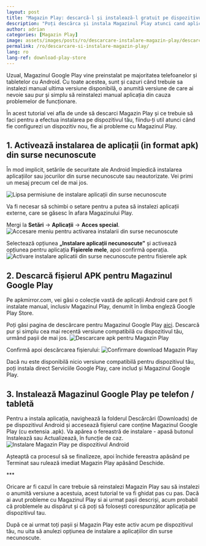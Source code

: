 ```yaml
---
layout: post
title: "Magazin Play: descarcă-l și instalează-l gratuit pe dispozitivul tău"
description: "Poți descărca și instala Magazinul Play atunci cand aplicația nu mai funcționează sau nu există pe dispozitiv. Iata ce trebuie sa faci ca să-l obții gratuit!"
author: adrian
categories: [Magazin Play]
image: assets/images/posts/ro/descarcare-instalare-magazin-play/descarcare-si-instalare-magazin-play_prezentare.webp
permalink: /ro/descarcare-si-instalare-magazin-play/
lang: ro
lang-ref: download-play-store
---
```


Uzual, Magazinul Google Play vine preinstalat pe majoritatea telefoanelor și tabletelor cu Android. Cu toate acestea, sunt și cazuri când trebuie sa instalezi manual ultima versiune disponibilă, o anumită versiune de care ai nevoie sau pur și simplu să reinstalezi manual aplicația din cauza problemelor de funcționare.

În acest tutorial vei afla de unde să descarci Magazin Play și ce trebuie să faci pentru a efectua instalarea pe dispozitivul tău, fiindu-ți util atunci când fie configurezi un dispozitiv nou, fie ai probleme cu Magazinul Play.

## 1. Activează instalarea de aplicații (in format apk) din surse necunoscute

În mod implicit, setările de securitate ale Android împiedică instalarea aplicațiilor sau jocurilor din surse necunoscute sau neautorizate. Vei primi un mesaj precum cel de mai jos.

<img alt="Lipsa permisiune de instalare aplicații din surse necunoscute" title="Lipsa permisiune de instalare aplicații din surse necunoscute" loading="lazy" class="article-image medium-width-img" src="{{site.baseurl}}/assets/images/posts/{{page.lang}}/descarcare-instalare-magazin-play/eroare-lipsa-permisiuni-instalare-apk.webp">

Va fi necesar să schimbi o setare pentru a putea să instalezi aplicații externe, care se găsesc în afara Magazinului Play.

Mergi la **Setări** → **Aplicații** → **Acces special**.
<img alt="Accesare meniu pentru activarea instalarii din surse necunoscute" loading="lazy" class="article-image large-width-img" title="Accesare meniu pentru activarea instalarii din surse necunoscute" src="{{site.baseurl}}/assets/images/posts/{{page.lang}}/descarcare-instalare-magazin-play/accesare-setare-pentru-instalare-din-surse-necunoscute.webp">

Selectează opțiunea **„Instalare aplicații necunoscute”** și activează opțiunea pentru aplicația **Fișierele mele**, apoi confirmă operația.
<img alt="Activare instalare aplicatii din surse necunoscute pentru fisierele apk" title="Activare instalare aplicatii din surse necunoscute pentru fisierele apk" loading="lazy" class="article-image large-width-img" src="{{site.baseurl}}/assets/images/posts/{{page.lang}}/descarcare-instalare-magazin-play/activare-instalare-din-surse-necunoscute.webp">

## 2. Descarcă fișierul APK pentru Magazinul Google Play

Pe apkmirror.com, vei găsi o colecție vastă de aplicații Android care pot fi instalate manual, inclusiv Magazinul Play, denumit în limba engleză Google Play Store.

Poți găsi pagina de descărcare pentru Magazinul Google Play [aici](https://www.apkmirror.com/apk/google-inc/google-play-store/). Descarcă pur și simplu cea mai recentă versiune compatibilă cu dispozitivul tău, urmând pașii de mai jos.
<img alt="Descarcare apk pentru Magazin Play" title="Descarcare apk pentru Magazin Play" loading="lazy" class="article-image large-width-img" src="{{site.baseurl}}/assets/images/posts/{{page.lang}}/descarcare-instalare-magazin-play/download-magazin-play.webp">

Confirmă apoi descărcarea fișierului:
<img alt="Confirmare download Magazin Play" title="Confirmare download Magazin Play" loading="lazy" class="article-image medium-width-img" src="{{site.baseurl}}/assets/images/posts/{{page.lang}}/descarcare-instalare-magazin-play/confirmare-download-magazin-play.webp">

Dacă nu este disponibilă nicio versiune compatibilă pentru dispozitivul tău, poți instala direct Serviciile Google Play, care includ și Magazinul Google Play.

## 3. Instalează Magazinul Google Play pe telefon / tabletă

Pentru a instala aplicația, navighează la folderul Descărcări (Downloads) de pe dispozitivul Android și accesează fișierul care conține Magazinul Google Play (cu extensia .apk). Va apărea o fereastră de instalare - apasă butonul Instalează sau Actualizează, în funcție de caz.
<img alt="Instalare Magazin Play pe dispozitivul Android" title="Instalare Magazin Play pe dispozitivul Android" loading="lazy" class="article-image medium-width-img" src="{{site.baseurl}}/assets/images/posts/{{page.lang}}/descarcare-instalare-magazin-play/accesare-apk-magazin-play.webp">

Așteaptă ca procesul să se finalizeze, apoi închide fereastra apăsând pe Terminat sau rulează imediat Magazin Play apăsând Deschide.

<div class="post-bottom-stars">***</div>

Oricare ar fi cazul în care trebuie să reinstalezi Magazin Play sau să instalezi o anumită versiune a acestuia, acest tutorial te va fi ghidat pas cu pas. Dacă ai avut probleme cu Magazinul Play si ai urmat pașii descriși, acum probabil că problemele au dispărut și că poți să folosești corespunzător aplicația pe dispozitivul tau.

După ce ai urmat toți pașii și Magazin Play este activ acum pe dispozitivul tău, nu uita să anulezi opțiunea de instalare a aplicațiilor din surse necunoscute.